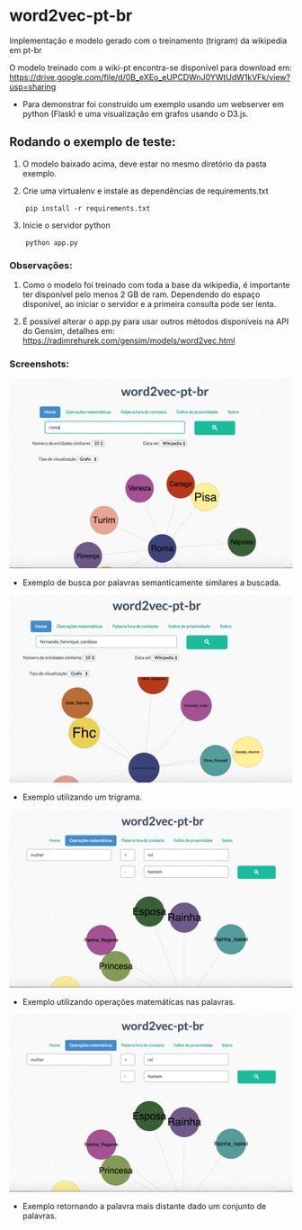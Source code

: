 # word2vec-pt-br
Implementação e modelo gerado com o treinamento (trigram) da wikipedia em pt-br

O modelo treinado com a wiki-pt encontra-se disponível para download em: https://drive.google.com/file/d/0B_eXEo_eUPCDWnJ0YWtUdW1kVFk/view?usp=sharing

* Para demonstrar foi construído um exemplo usando um webserver em python (Flask) e uma visualização em grafos usando o D3.js.

## Rodando o exemplo de teste:

1. O modelo baixado acima, deve estar no mesmo diretório da pasta exemplo.

2. Crie uma virtualenv e instale as dependências de requirements.txt
```
    pip install -r requirements.txt
```
3. Inicie o servidor python
```
    python app.py
```

### Observações: 
1. Como o modelo foi treinado com toda a base da wikipedia, é importante ter disponível pelo menos 2 GB de ram. Dependendo do espaço disponível, ao iniciar o servidor e a primeira consulta pode ser lenta.

2. É possível alterar o app.py para usar outros métodos disponíveis na API do Gensim, detalhes em: https://radimrehurek.com/gensim/models/word2vec.html

### Screenshots:

![alt tag](exemplo/static/images/similares.png)

* Exemplo de busca por palavras semanticamente similares a buscada.

![alt tag](exemplo/static/images/trigram.png)

* Exemplo utilizando um trigrama.

![alt tag](exemplo/static/images/operacoes.png)

* Exemplo utilizando operações matemáticas nas palavras.

![alt tag](exemplo/static/images/operacoes.png)

* Exemplo retornando a palavra mais distante dado um conjunto de palavras.

